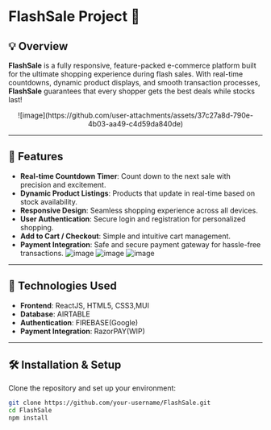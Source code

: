 # FlashSale Project 🚀

## 💡 Overview

**FlashSale** is a fully responsive, feature-packed e-commerce platform built for the ultimate shopping experience during flash sales. With real-time countdowns, dynamic product displays, and smooth transaction processes, **FlashSale** guarantees that every shopper gets the best deals while stocks last!
<center>
![image](https://github.com/user-attachments/assets/37c27a8d-790e-4b03-aa49-c4d59da840de)
</center>

---

## 🚀 Features

- **Real-time Countdown Timer**: Count down to the next sale with precision and excitement.
- **Dynamic Product Listings**: Products that update in real-time based on stock availability.
- **Responsive Design**: Seamless shopping experience across all devices.
- **User Authentication**: Secure login and registration for personalized shopping.
- **Add to Cart / Checkout**: Simple and intuitive cart management.
- **Payment Integration**: Safe and secure payment gateway for hassle-free transactions.
![image](https://github.com/user-attachments/assets/ad72bfab-bd49-480b-8914-2f4ba711d17f)
![image](https://github.com/user-attachments/assets/b2ab0f6c-8e5b-4895-9882-d2aa84907347)
![image](https://github.com/user-attachments/assets/ac1c55f6-d07a-48e8-a745-dda1dc83359b)




---

## 🌟 Technologies Used

- **Frontend**: ReactJS, HTML5, CSS3,MUI
- **Database**: AIRTABLE
- **Authentication**: FIREBASE(Google)
- **Payment Integration**: RazorPAY(WIP)

---

## 🛠 Installation & Setup

Clone the repository and set up your environment:

```bash
git clone https://github.com/your-username/FlashSale.git
cd FlashSale
npm install
